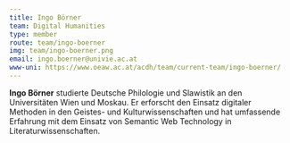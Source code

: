 ```yaml
---
title: Ingo Börner
team: Digital Humanities
type: member
route: team/ingo-boerner
img: team/ingo-boerner.png
email: ingo.boerner@univie.ac.at
www-uni: https://www.oeaw.ac.at/acdh/team/current-team/ingo-boerner/
---
```


**Ingo Börner** studierte Deutsche Philologie und Slawistik an den Universitäten Wien und Moskau.
Er erforscht den Einsatz digitaler Methoden in den Geistes- und Kulturwissenschaften und hat umfassende Erfahrung mit dem Einsatz von Semantic Web Technology in Literaturwissenschaften.
<!-- more -->
